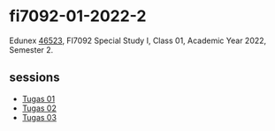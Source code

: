 # fi7092-01-2022-2
Edunex [46523](https://edunex.itb.ac.id/courses/46523/preview), FI7092 Special Study I, Class 01, Academic Year 2022, Semester 2.

## sessions
+ [Tugas 01](note/01/README.md)
+ [Tugas 02](note/02/README.md)
+ [Tugas 03](note/03/README.md)
